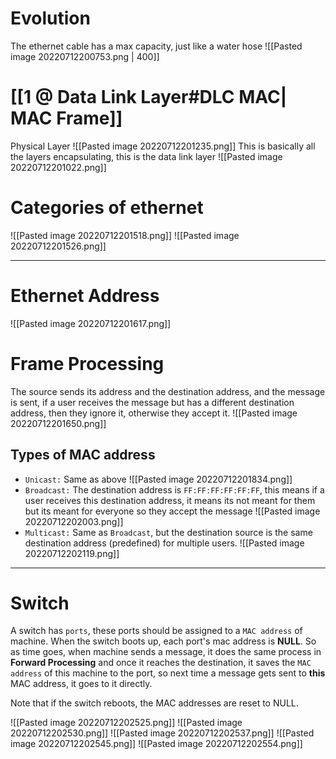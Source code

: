 # Evolution
The ethernet cable has a max capacity, just like a water hose
![[Pasted image 20220712200753.png | 400]]

# [[1 @ Data Link Layer#DLC MAC| MAC Frame]]
Physical Layer
![[Pasted image 20220712201235.png]]
This is basically all the layers encapsulating, this is the data link layer
![[Pasted image 20220712201022.png]]

# Categories of ethernet
![[Pasted image 20220712201518.png]]
![[Pasted image 20220712201526.png]]

---
# Ethernet Address
![[Pasted image 20220712201617.png]]

# Frame Processing
The source sends its address and the destination address, and the message is sent, if a user receives the message but has a different destination address, then they ignore it, otherwise they accept it.
![[Pasted image 20220712201650.png]]

## Types of MAC address
- `Unicast:`
Same as above
![[Pasted image 20220712201834.png]] 
- `Broadcast:`
The destination address is `FF:FF:FF:FF:FF:FF`, this means if a user receives this destination address, it means its not meant for them but its meant for everyone so they accept the message
![[Pasted image 20220712202003.png]]
- `Multicast:`
Same as `Broadcast`, but the destination source is the same destination address (predefined) for multiple users.
![[Pasted image 20220712202119.png]]

---
# Switch
A switch has `ports`, these ports should be assigned to a `MAC address` of machine.
When the switch boots up, each port's mac address is **NULL**. So as time goes, when machine sends a message, it does the same process in **Forward Processing** and once it reaches the destination, it saves the `MAC address` of this machine to the port, so next time a message gets sent to **this** MAC address, it goes to it directly.

Note that if the switch reboots, the MAC addresses are reset to NULL.

![[Pasted image 20220712202525.png]]
![[Pasted image 20220712202530.png]]
![[Pasted image 20220712202537.png]]
![[Pasted image 20220712202545.png]]
![[Pasted image 20220712202554.png]]